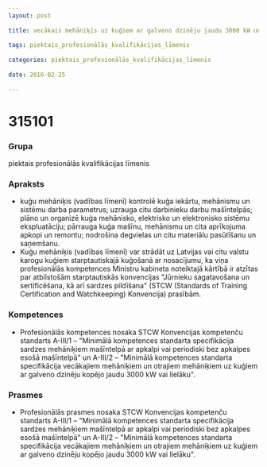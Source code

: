 ```yaml
---
layout: post
    
title: vecākais mehāniķis uz kuģiem ar galveno dzinēju jaudu 3000 kW un lielāku
    
tags: piektais_profesionālās_kvalifikācijas_līmenis
    
categories: piektais_profesionālās_kvalifikācijas_līmenis
    
date: 2016-02-25
    
---
```

# 315101

### Grupa
piektais profesionālās kvalifikācijas līmenis

### Apraksts

* kuģu mehāniķis (vadības līmenī) kontrolē kuģa iekārtu, mehānismu un sistēmu darba parametrus; uzrauga citu darbinieku darbu mašīntelpās; plāno un organizē kuģa mehānisko, elektrisko un elektronisko sistēmu ekspluatāciju; pārrauga kuģa mašīnu, mehānismu un cita aprīkojuma apkopi un remontu; nodrošina degvielas un citu materiālu pasūtīšanu un saņemšanu.
* Kuģu mehāniķis (vadības līmenī) var strādāt uz Latvijas vai citu valstu karogu kuģiem starptautiskajā kuģošanā ar nosacījumu, ka viņa profesionālās kompetences Ministru kabineta noteiktajā kārtībā ir atzītas par atbilstošām starptautiskās konvencijas "Jūrnieku sagatavošana un sertificēšana, kā arī sardzes pildīšana" (STCW (Standards of Training Certification and Watchkeeping) Konvencija) prasībām.

### Kompetences

* Profesionālās kompetences nosaka STCW Konvencijas kompetenču standarts A-III/1 – "Minimālā kompetences standarta specifikācija sardzes mehāniķiem mašīntelpā ar apkalpi vai periodiski bez apkalpes esošā mašīntelpā" un A-III/2 – "Minimālā kompetences standarta specifikācija vecākajiem mehāniķiem un otrajiem mehāniķiem uz kuģiem ar galveno dzinēju kopējo jaudu 3000 kW vai lielāku".

### Prasmes 
* Profesionālās prasmes nosaka STCW Konvencijas kompetenču standarts A-III/1 – "Minimālā kompetences standarta specifikācija sardzes mehāniķiem mašīntelpā ar apkalpi vai periodiski bez apkalpes esošā mašīntelpā" un A-III/2 – "Minimālā kompetences standarta specifikācija vecākajiem mehāniķiem un otrajiem mehāniķiem uz kuģiem ar galveno dzinēju kopējo jaudu 3000 kW vai lielāku".